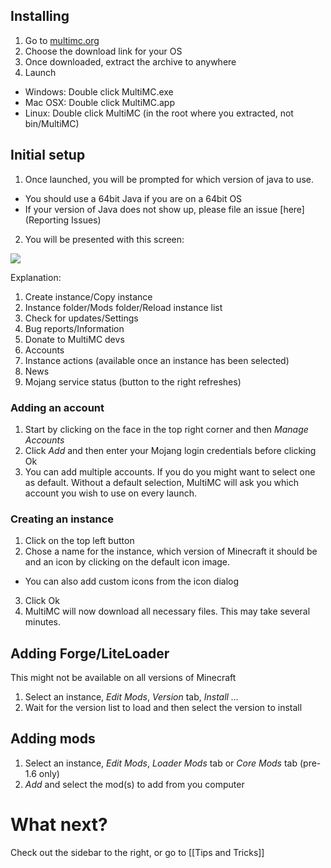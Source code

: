 ## Installing

1. Go to [multimc.org](http://multimc.org/#Download%20&%20Install)
2. Choose the download link for your OS
3. Once downloaded, extract the archive to anywhere
4. Launch 
 * Windows: Double click MultiMC.exe
 * Mac OSX: Double click MultiMC.app
 * Linux: Double click MultiMC (in the root where you extracted, not bin/MultiMC)

## Initial setup

1. Once launched, you will be prompted for which version of java to use.
 * You should use a 64bit Java if you are on a 64bit OS
 * If your version of Java does not show up, please file an issue [here](Reporting Issues)
2. You will be presented with this screen:

![](http://i.imgur.com/Du2xsmI.png)

Explanation:

1. Create instance/Copy instance
2. Instance folder/Mods folder/Reload instance list
3. Check for updates/Settings
4. Bug reports/Information
5. Donate to MultiMC devs
6. Accounts
7. Instance actions (available once an instance has been selected)
8. News
9. Mojang service status (button to the right refreshes)

### Adding an account

1. Start by clicking on the face in the top right corner and then _Manage Accounts_
2. Click _Add_ and then enter your Mojang login credentials before clicking Ok
3. You can add multiple accounts. If you do you might want to select one as default. Without a default selection, MultiMC will ask you which account you wish to use on every launch.

### Creating an instance

1. Click on the top left button
2. Chose a name for the instance, which version of Minecraft it should be and an icon by clicking on the default icon image.
 * You can also add custom icons from the icon dialog
3. Click Ok
4. MultiMC will now download all necessary files. This may take several minutes.

## Adding Forge/LiteLoader

This might not be available on all versions of Minecraft

1. Select an instance, _Edit Mods_, _Version_ tab, _Install ..._
2. Wait for the version list to load and then select the version to install

## Adding mods

1. Select an instance, _Edit Mods_, _Loader Mods_ tab or _Core Mods_ tab (pre-1.6 only)
2. _Add_ and select the mod(s) to add from you computer

# What next?

Check out the sidebar to the right, or go to [[Tips and Tricks]]